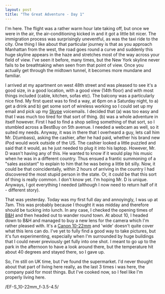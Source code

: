 ```yaml
---
layout: post
title: "The Great Adventure - Day 1"
---
```

I'm here. The flight was a rather warm hour late taking off, but once we were
in the air, the air-conditioning kicked in and it got a little bit nicer. The
immigration process was surprisingly uneventful, as was the taxi ride to the
city. One thing I like about that particular journey is that as you approach
Manhattan from the west, the road goes round a curve and suddenly this huge
skyline appears in the haze and stretches most of the way across your field of
view. I've seen it before, many times, but the New York skyline never fails to
be breathtaking when seen from that point of view. Once you actually get
through the midtown tunnel, it becomes more mundane and familiar.

I arrived at my apartment on west 48th street and was pleased to see it's a
good size, in a good location, with a good view (14th floor) and with most
things included (cable, kitchen, sofas etc). The balcony was a particularly
nice find. My first quest was to find a way, at 6pm on a Saturday night, to a)
get a drink and b) get some sort of wireless working so I could set up my
email and pick up my [Skype][1] voicemails. I decided that (a) was too easy
and that I was much too tired for that sort of thing. (b) was a whole
adventure in itself however. First I had to find a shop selling something of
that sort, so I stumbled across a BestBuy on 5th avenue. I needed a webcam as
well, so it suited my needs. Anyway, it was in there that I overheard a guy,
lets call him Mr. D(umbass), asking the cashier, after he had paid, whether
his brand new iPod would work outside of the US. The cashier looked a little
puzzled and said that it would, as he just needed to plug it into his laptop.
However, Mr. D wasn't having any of this. He wanted to know if it would play
his music when he was in a different country. Thus ensued a frantic summoning
of a "sales assistant" to explain to him that he was being a little bit silly.
Now, it could be that coincidentally, within 2 hours of arriving in the
country I had discovered the most stupid person in the state. Or, it could be
that this sort of thing is really common. I don't know yet. I'm hoping Mr. D
is unique. Anyways, I got everything I needed (although I now need to return
half of it - different story).

That was yesterday. Today was my first full day and annoyingly, I was up at
7am. This was probably because I thought it was midday and therefore should be
tucking into lunch. In any case, I checked the opening times of [B&H][2] and
then headed out to wander round town. At about 10, I headed down to B&H and
managed to buy a new lens for the camera which I'm rather pleased with. It's a
[Canon 10-22mm][3] and 'wide' doesn't quite cover what this lens can do. I've
yet to fully find a good way to take pictures, but it's fun experimenting,
especially when I'm surrounded by huge buildings that I could never previously
get fully into one shot. I meant to go up to the park in the afternoon to have
a look around there, but the temperature hit about 40 degrees and stayed
there, so I gave up.

So, I'm still on UK time, but I've found the supermarket. I'd never thought
about that part of living here really, as the last 3 times i was here, the
company paid for most things. But I've cooked now, so I feel like I'm properly
living here.

   [1]: http://www.skype.com

   [2]: http://www.bhphotovideo.com

   [3]: http://www.canon.co.uk/For_Home/Product_Finder/Cameras/EF_Lenses/Zoom_Lenses
/EF-S_10-22mm_f-3.5-4.5/

